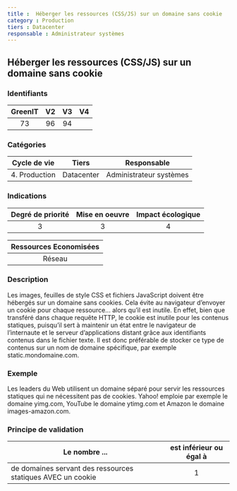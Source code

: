 ```yaml
---
title :  Héberger les ressources (CSS/JS) sur un domaine sans cookie
category : Production
tiers : Datacenter
responsable : Administrateur systèmes
---
```


## Héberger les ressources (CSS/JS) sur un domaine sans cookie

### Identifiants

| GreenIT |  V2  |  V3  |  V4  |
|:-------:|:----:|:----:|:----:|
|   73   | 96  | 94  |      |

### Catégories

| Cycle de vie |  Tiers  |  Responsable  |
|:---------:|:----:|:----:|
| 4. Production | Datacenter | Administrateur systèmes |

### Indications

| Degré de priorité |      Mise en oeuvre       |  Impact écologique    |
|:-------------------:|:-------------------------:|:---------------------:|
| 3 | 3 | 4 |

|Ressources Economisées                                      |
|:----------------------------------------------------------:|
| Réseau |

### Description

Les images, feuilles de style CSS et fichiers JavaScript doivent être hébergés sur un domaine sans cookies. Cela évite au navigateur d’envoyer un cookie pour chaque ressource... alors qu’il est inutile. En effet, bien que transféré dans chaque requête HTTP, le cookie
est inutile pour les contenus statiques, puisqu’il sert à maintenir un état entre le navigateur de l’internaute et le serveur d’applications distant grâce aux identifiants contenus dans le fichier texte. Il est donc préférable de stocker ce type de contenus sur un nom de domaine spécifique, par exemple static.mondomaine.com.

### Exemple

Les leaders du Web utilisent un domaine séparé pour servir les ressources statiques qui ne nécessitent pas de cookies. Yahoo! emploie par exemple le domaine yimg.com, YouTube le domaine ytimg.com et Amazon le domaine images-amazon.com.

### Principe de validation

| Le nombre ...     | est inférieur ou égal à   |  
|-------------------|:-------------------------:|
| de domaines servant des ressources statiques AVEC un cookie  | 1  |
